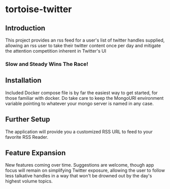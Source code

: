 # tortoise-twitter
## Introduction
This project provides an rss feed for a user's list of twitter handles supplied, allowing an rss user to take their twitter content once per day and mitigate the attention competition inherent in Twitter's UI
### Slow and Steady Wins The Race!

## Installation
Included Docker compose file is by far the easiest way to get started, for those familiar with docker.  Do take care to keep the MongoURI environment variable pointing to whatever your mongo server is named in any case.

## Further Setup
The application will provide you a customized RSS URL to feed to your favorite RSS Reader.

## Feature Expansion
New features coming over time.  Suggestions are welcome, though app focus will remain on simplifying Twitter exposure, allowing the user to follow less talkative handles in a way that won't be drowned out by the day's highest volume topics.
